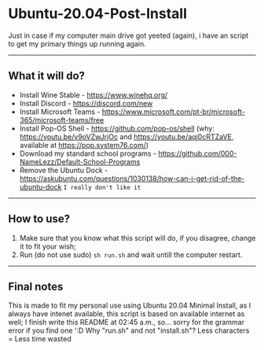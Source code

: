 # Ubuntu-20.04-Post-Install
Just in case if my computer main drive got yeeted (again), i have an script to get my primary things up running again.

---

## What it will do?

- Install Wine Stable - https://www.winehq.org/
- Install Discord - https://discord.com/new
- Install Microsoft Teams - https://www.microsoft.com/pt-br/microsoft-365/microsoft-teams/free
- Install Pop-OS Shell - https://github.com/pop-os/shell (why: https://youtu.be/v9oVZwJrjOc and https://youtu.be/aqj0cRTZaVE, available at https://pop.system76.com/)
- Download my standard school programs - https://github.com/000-NameLezz/Default-School-Programs
- Remove the Ubuntu Dock - https://askubuntu.com/questions/1030138/how-can-i-get-rid-of-the-ubuntu-dock `I really don't like it`

---

## How to use?

1. Make sure that you know what this script will do, if you disagree, change it to fit your wish;
2. Run (do not use sudo) `sh run.sh` and wait untill the computer restart.

---

## Final notes

This is made to fit my personal use using Ubuntu 20.04 Minimal Install, as I always have intenet available, this script is based on available internet as well;
I finish write this README at 02:45 a.m., so... sorry for the grammar error if you find one ':D
Why "run.sh" and not "install.sh"? Less characters = Less time wasted
